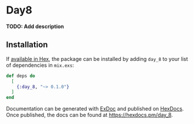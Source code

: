 # Day8

**TODO: Add description**

## Installation

If [available in Hex](https://hex.pm/docs/publish), the package can be installed
by adding `day_8` to your list of dependencies in `mix.exs`:

```elixir
def deps do
  [
    {:day_8, "~> 0.1.0"}
  ]
end
```

Documentation can be generated with [ExDoc](https://github.com/elixir-lang/ex_doc)
and published on [HexDocs](https://hexdocs.pm). Once published, the docs can
be found at <https://hexdocs.pm/day_8>.

